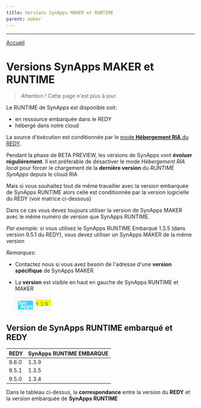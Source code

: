 ```yaml
---
title: Versions SynApps MAKER et RUNTIME
parent: maker
---
```


---
[Accueil](./)

# Versions SynApps MAKER et RUNTIME

> Attention ! Cette page n'est plus à jour.

Le RUNTIME de SynApps est disponible soit:

* en ressource embarquée dans le REDY
* hébergé dans notre cloud

La source d'éxécution est conditionnée par le [mode **Hébergement RIA** du REDY](redy/configure.md).

Pendant la phase de BETA PREVIEW, les versions de SynApps vont **évoluer régulièrement**. Il est préferable de désactiver le mode *Hébergement RIA local* pour forcer le chargement de la **dernière version** du *RUNTIME SynApps* depuis le cloud RIA

Mais si vous souhaitez tout de même travailler avec la version embarquée de SynApps RUNTIME alors celle est conditionnée par la version logicielle du REDY (voir matrice ci-dessous)

Dans ce cas vous devez toujours utiliser la version de SynApps MAKER avec le même numéro de version que SynApps RUNTIME.

_Par exemple:_ si vous utilisez le SynApps RUNTIME Embarqué 1.3.5 (dans version 9.5.1 du REDY), vous devez utiliser un SynApps MAKER de la même version

_Remarques:_

* Contactez nous si vous avez besoin de l'adresse d'une **version spécifique** de SynApps MAKER
* La **version** est visible en haut en gauche de SynApps RUNTIME et MAKER

    ![Versions](assets/version.png)

## Version de SynApps RUNTIME embarqué et REDY

| REDY   | SynApps RUNTIME EMBARQUE |
|--------|--------------------------|
| 9.6.0  | 1.3.9                    |
| 9.5.1  | 1.3.5                    |
| 9.5.0  | 1.3.4                    |

Dans le tableau ci-dessus, la **correspondance** entre la version du **REDY** et la version embarquée de **SynApps RUNTIME**
